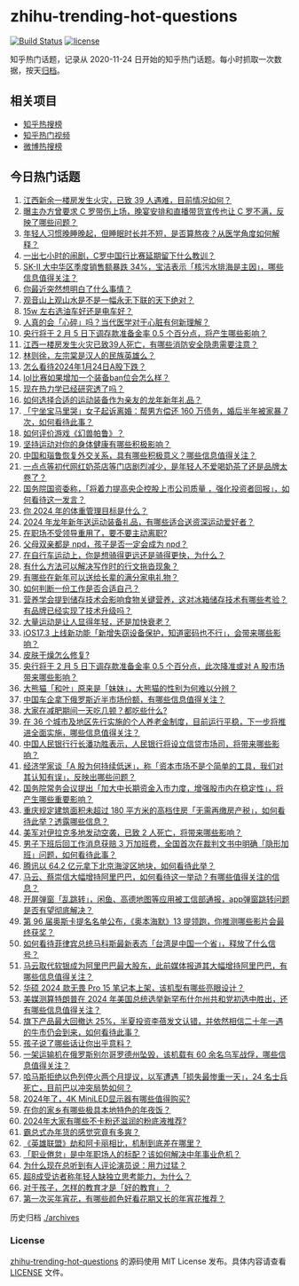 # zhihu-trending-hot-questions

[![Build Status](https://github.com/justjavac/zhihu-trending-hot-questions/workflows/ci/badge.svg?branch=master)](https://github.com/justjavac/zhihu-trending-hot-questions/actions)
[![license](https://img.shields.io/github/license/justjavac/zhihu-trending-hot-questions)](https://github.com/justjavac/zhihu-trending-hot-questions/blob/master/LICENSE)

知乎热门话题，记录从 2020-11-24
日开始的知乎热门话题。每小时抓取一次数据，按天[归档](./archives)。

## 相关项目

- [知乎热搜榜](https://github.com/justjavac/zhihu-trending-top-search)
- [知乎热门视频](https://github.com/justjavac/zhihu-trending-hot-video)
- [微博热搜榜](https://github.com/justjavac/weibo-trending-hot-search)

## 今日热门话题

<!-- BEGIN -->
<!-- 最后更新时间 Thu Jan 25 2024 06:10:25 GMT+0800 (China Standard Time) -->

1. [江西新余一楼房发生火灾，已致 39 人遇难，目前情况如何？](https://www.zhihu.com/question/641016841)
1. [曝主办方曾要求 C 罗带伤上场，晚宴安排和直播带货宣传也让 C 罗不满，反映了哪些问题？](https://www.zhihu.com/question/641027020)
1. [年轻人习惯晚睡晚起，但睡眠时长并不短，是否算熬夜？从医学角度如何解释？](https://www.zhihu.com/question/640980407)
1. [一出七小时的闹剧，C罗中国行比赛延期留下什么教训？](https://www.zhihu.com/question/640924550)
1. [SK-II 大中华区季度销售额暴跌 34%，宝洁表示「核污水排海是主因」，哪些信息值得关注？](https://www.zhihu.com/question/640982616)
1. [你最近突然想明白了什么事情？](https://www.zhihu.com/question/614213086)
1. [观音山上观山水是不是一幅永无下联的天下绝对？](https://www.zhihu.com/question/579690941)
1. [15w 左右选油车好还是电车好？](https://www.zhihu.com/question/640844031)
1. [人真的会「心碎」吗？当代医学对于心脏有何新理解？](https://www.zhihu.com/question/639907743)
1. [央行将于 2 月 5 日下调存款准备金率 0.5 个百分点，将产生哪些影响？](https://www.zhihu.com/question/640981060)
1. [江西一楼房发生火灾已致39人死亡，有哪些消防安全隐患需要注意？](https://www.zhihu.com/question/641022245)
1. [林则徐，左宗棠是汉人的民族英雄么？](https://www.zhihu.com/question/635294801)
1. [怎么看待2024年1月24日A股下跌？](https://www.zhihu.com/question/640826499)
1. [lol比赛如果增加一个装备ban位会怎么样？](https://www.zhihu.com/question/640478892)
1. [现在热力学已经研究透了吗？](https://www.zhihu.com/question/318734764)
1. [如何选择合适的运动装备作为亲友的龙年新年礼品？](https://www.zhihu.com/question/637060766)
1. [「宁坐宝马里哭」女子起诉离婚：帮男方偿还 160 万债务，婚后半年被家暴 7 次，如何看待此事？](https://www.zhihu.com/question/640796632)
1. [如何评价游戏《幻兽帕鲁》？](https://www.zhihu.com/question/640609219)
1. [坚持运动对你的身体健康有哪些积极影响？](https://www.zhihu.com/question/636571987)
1. [中国和瑙鲁恢复外交关系，具有哪些积极意义？哪些信息值得关注？](https://www.zhihu.com/question/640943975)
1. [一点点等初代网红奶茶店等门店剧烈减少，是年轻人不爱喝奶茶了还是品牌太卷了？](https://www.zhihu.com/question/636499429)
1. [国务院国资委称，「将着力提高央企控股上市公司质量 ，强化投资者回报」，如何看待这一发言？](https://www.zhihu.com/question/640939195)
1. [你 2024 年的体重管理目标是什么？](https://www.zhihu.com/question/636787891)
1. [2024 年龙年新年送运动装备礼品，有哪些适合送资深运动爱好者？](https://www.zhihu.com/question/637063499)
1. [在职场不受领导重用了，要不要主动离职?](https://www.zhihu.com/question/640674403)
1. [父母双亲都是 npd，孩子是否一定会成为 npd？](https://www.zhihu.com/question/639508667)
1. [在自行车运动上，你是想骑得更远还是骑得更快，为什么？](https://www.zhihu.com/question/636909847)
1. [有什么方法可以解决写作时的行文拖沓现象？](https://www.zhihu.com/question/639359877)
1. [有哪些在新年可以送给长辈的满分家电礼物？](https://www.zhihu.com/question/637089921)
1. [如何判断一份工作是否合适自己？](https://www.zhihu.com/question/640735460)
1. [营养学会提到储存技术会影响食物关键营养，这对冰箱储存技术有哪些考验？有品牌已经实现了技术升级吗？](https://www.zhihu.com/question/640939449)
1. [大量运动是让人显得年轻，还是加快衰老？](https://www.zhihu.com/question/637782020)
1. [iOS17.3 上线新功能「新增失窃设备保护，知道密码也不行」，会带来哪些影响？](https://www.zhihu.com/question/640985659)
1. [皮肤干燥怎么修复?](https://www.zhihu.com/question/632518445)
1. [央行将于 2 月 5 日下调存款准备金率 0.5 个百分点，此次降准或对 A 股市场带来哪些影响？](https://www.zhihu.com/question/640981263)
1. [大熊猫「和叶」原来是「妹妹」，大熊猫的性别为何难以分辨？](https://www.zhihu.com/question/640951904)
1. [中国车企拿下俄罗斯近半市场份额，有哪些信息值得关注？](https://www.zhihu.com/question/640463121)
1. [大家在减肥期间一天吃几顿？都吃些什么?](https://www.zhihu.com/question/637062692)
1. [在 36 个城市及地区先行实施的个人养老金制度，目前运行平稳，下一步将推进全面实施，哪些信息值得关注？](https://www.zhihu.com/question/640987864)
1. [中国人民银行行长潘功胜表示，人民银行将设立信贷市场司，将带来哪些影响？](https://www.zhihu.com/question/640979379)
1. [经济学家谈「A 股为何持续低迷」，称「资本市场不是个简单的工具，我们对其认知有误」，反映出哪些问题？](https://www.zhihu.com/question/640803958)
1. [国务院常务会议提出「加大中长期资金入市力度，增强股市内在稳定性」，将产生哪些重要影响？](https://www.zhihu.com/question/640941085)
1. [重庆规定建筑面积未超过 180 平方米的高档住房「无需再缴房产税」，如何看待此举？透露哪些信息？](https://www.zhihu.com/question/640938771)
1. [美军对伊拉克多地发动空袭，已致 2 人死亡，将带来哪些影响？](https://www.zhihu.com/question/640923674)
1. [男子下班后回工作消息获赔 3 万加班费，全国首次在裁判文书中明确「隐形加班」问题，如何看待此事？](https://www.zhihu.com/question/640815320)
1. [腾讯以 64.2 亿元拿下北京海淀区地块，如何看待此举？](https://www.zhihu.com/question/640924601)
1. [马云、蔡崇信大幅增持阿里巴巴，如何看待这一举动？有哪些值得关注的信息？](https://www.zhihu.com/question/640866137)
1. [开屏弹窗「乱跳转」，闲鱼、高德地图等应用被工信部通报，app弹窗跳转问题是否有望彻底解决？](https://www.zhihu.com/question/640814903)
1. [第 96 届奥斯卡提名名单公布，《奥本海默》13 提领跑，你推测哪些影片会最终获奖？](https://www.zhihu.com/question/640884327)
1. [如何看待菲律宾总统马科斯最新表态「台湾是中国一个省」，释放了什么信号？](https://www.zhihu.com/question/640924316)
1. [马云取代软银成为阿里巴巴最大股东，此前媒体报道其大幅增持阿里巴巴，有哪些信息值得关注？](https://www.zhihu.com/question/640981700)
1. [华硕 2024 款无畏 Pro 15 笔记本上架，该机型有哪些亮眼设计？](https://www.zhihu.com/question/640673444)
1. [美媒测算特朗普在 2024 年美国总统选举新罕布什尔州共和党初选中胜出，还有哪些信息值得关注？](https://www.zhihu.com/question/640927375)
1. [旗下产品最大回撤达 25%，半夏投资李蓓发文认错，并依然相信二十年一遇的牛市仍会到来，如何看待此事？](https://www.zhihu.com/question/640926714)
1. [孩子说了哪些话让你出乎意料？](https://www.zhihu.com/question/589761725)
1. [一架运输机在俄罗斯别尔哥罗德州坠毁，该机载有 60 余名乌军战俘，哪些信息值得关注？](https://www.zhihu.com/question/641006791)
1. [哈马斯拒绝以色列停火两个月提议，以军遭遇「损失最惨重一天」，24 名士兵死亡，目前巴以冲突局势如何？](https://www.zhihu.com/question/640924565)
1. [2024年了，4K MiniLED显示器有哪些值得购买?](https://www.zhihu.com/question/639594776)
1. [在你的家乡有哪些极具本地特色的年夜饭？](https://www.zhihu.com/question/640936031)
1. [2024年大家有哪些不卡粉还滋润的粉底液推荐?](https://www.zhihu.com/question/637369228)
1. [霸总式办年货的感觉究竟有多爽？](https://www.zhihu.com/question/640854486)
1. [《英雄联盟》劫和阿卡丽相比，机制到底差在哪里？](https://www.zhihu.com/question/527671156)
1. [「职业倦怠」是中年职场人的标配？该如何解决中年事业危机？](https://www.zhihu.com/question/640624227)
1. [为什么现在总听到有人评论演员说：用力过猛？](https://www.zhihu.com/question/640781363)
1. [超8成受访者称年轻人缺独立思考能力，为什么？](https://www.zhihu.com/question/640133479)
1. [对于孩子，怎样的教育才是「好的教育」？](https://www.zhihu.com/question/638542762)
1. [第一次买年宵花，有哪些颜色好看花期又长的年宵花推荐？](https://www.zhihu.com/question/637223801)

<!-- END -->

历史归档 [./archives](./archives)

### License

[zhihu-trending-hot-questions](https://github.com/justjavac/zhihu-trending-hot-questions)
的源码使用 MIT License 发布。具体内容请查看 [LICENSE](./LICENSE) 文件。

